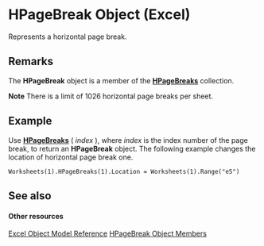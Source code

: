 
# HPageBreak Object (Excel)

Represents a horizontal page break. 


## Remarks

The  **HPageBreak** object is a member of the **[HPageBreaks](087106a7-ded7-d672-095d-98e7012fa440.md)** collection.


 **Note**  There is a limit of 1026 horizontal page breaks per sheet.


## Example

Use  **[HPageBreaks](d5541a3f-df09-a8cf-8a40-90a014b0c464.md)** ( _index_ ), where _index_ is the index number of the page break, to return an **HPageBreak** object. The following example changes the location of horizontal page break one.


```
Worksheets(1).HPageBreaks(1).Location = Worksheets(1).Range("e5")
```


## See also


#### Other resources


[Excel Object Model Reference](http://msdn.microsoft.com/library/11ea8598-8a20-92d5-f98b-0da04263bf2c%28Office.15%29.aspx)
[HPageBreak Object Members](32b561ff-a0cf-142b-0a46-c622a42b6125.md)
